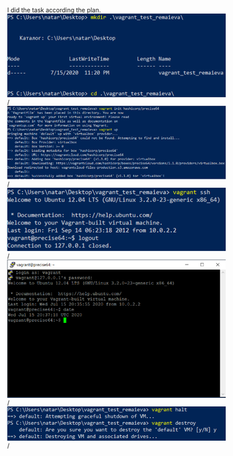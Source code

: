 I did the task according the plan. <br />
![alt text](/m2/task2.2/VG1.PNG "creating the dir and cd")/ <br />
![alt text](/m2/task2.2/VG2.PNG "vagrant init and vagrant up")/ <br />
![alt text](/m2/task2.2/VG3.PNG "I tried to connect via vagrant ssh command")/ <br />
![alt text](/m2/task2.2/VG4.PNG "succsessfully connected via PuTTY")/ <br />
![alt text](/m2/task2.2/VG5.PNG "stop and destroy my Vagrant box")/
